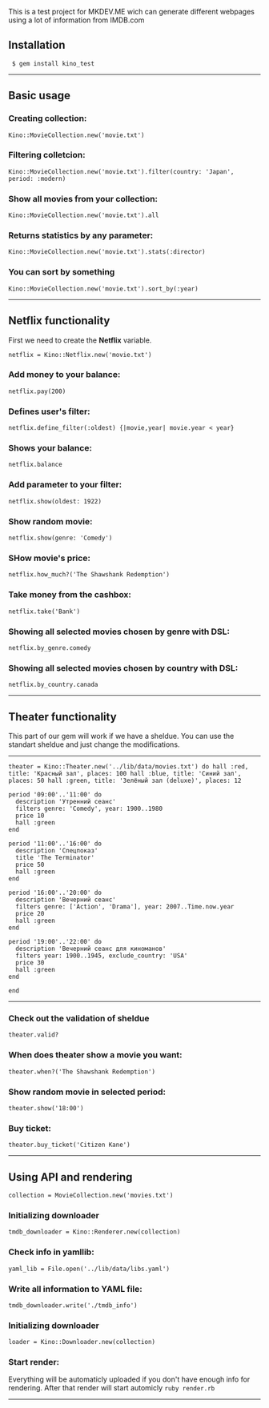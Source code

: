 This is a test project for MKDEV.ME wich can generate different webpages using a lot of information from IMDB.com
## Installation
` $ gem install kino_test`
____
## Basic usage

### Creating collection:
`Kino::MovieCollection.new('movie.txt')`

### Filtering colletcion:
`Kino::MovieCollection.new('movie.txt').filter(country: 'Japan', period: :modern)`

### Show all movies from your collection:
`Kino::MovieCollection.new('movie.txt').all`

### Returns statistics by any parameter:
`Kino::MovieCollection.new('movie.txt').stats(:director)`

### You can sort by something
`Kino::MovieCollection.new('movie.txt').sort_by(:year)`  
___
## Netflix functionality
First we need to create the **Netflix** variable.

`netflix = Kino::Netflix.new('movie.txt')`

### Add money to your balance:
`netflix.pay(200)`

### Defines user's filter:
`netflix.define_filter(:oldest) {|movie,year| movie.year < year}`
### Shows your balance:
`netflix.balance`

### Add parameter to your filter:
`netflix.show(oldest: 1922)`

### Show random movie:
`netflix.show(genre: 'Comedy')`

### SHow movie's price:
`netflix.how_much?('The Shawshank Redemption')`
### Take money from the cashbox:
`netflix.take('Bank')`
### Showing all selected movies chosen by genre with DSL:
`netflix.by_genre.comedy`

### Showing all selected movies chosen by country with DSL:
`netflix.by_country.canada`
___
## Theater functionality
This part of our gem will work if we have a sheldue. You can use the standart sheldue and just change the modifications.
___
`theater = Kino::Theater.new('../lib/data/movies.txt') do
    hall :red, title: 'Красный зал', places: 100
    hall :blue, title: 'Синий зал', places: 50
    hall :green, title: 'Зелёный зал (deluxe)', places: 12`

    period '09:00'..'11:00' do
      description 'Утренний сеанс'
      filters genre: 'Comedy', year: 1900..1980
      price 10
      hall :green
    end

    period '11:00'..'16:00' do
      description 'Спецпоказ'
      title 'The Terminator'
      price 50
      hall :green
    end

    period '16:00'..'20:00' do
      description 'Вечерний сеанс'
      filters genre: ['Action', 'Drama'], year: 2007..Time.now.year
      price 20
      hall :green
    end

    period '19:00'..'22:00' do
      description 'Вечерний сеанс для киноманов'
      filters year: 1900..1945, exclude_country: 'USA'
      price 30
      hall :green
    end
`end`
___
### Check out the validation of sheldue
`theater.valid?`

### When does theater show a movie you want:
`theater.when?('The Shawshank Redemption')`

### Show random movie in selected period:
`theater.show('18:00')`
### Buy ticket:
`theater.buy_ticket('Citizen Kane')`

___
## Using API and rendering

`collection = MovieCollection.new('movies.txt')`

### Initializing downloader
`tmdb_downloader = Kino::Renderer.new(collection)`

### Check info in yamllib:
`yaml_lib = File.open('../lib/data/libs.yaml')`

### Write all information to YAML file:
`tmdb_downloader.write('./tmdb_info')`

### Initializing downloader
`loader = Kino::Downloader.new(collection)`

### Start render:
Everything will be automaticly uploaded if you don't have enough info for rendering. After that render will start automicly
`ruby render.rb`
___
